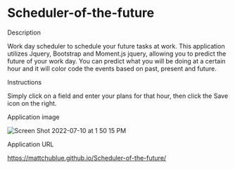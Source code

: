 # Scheduler-of-the-future

Description

Work day scheduler to schedule your future tasks at work. This application utilizes Jquery, Bootstrap and Moment.js jquery, allowing you to predict the future of your work day. You can predict what you will be doing at a certain hour and it will color code the events based on past, present and future.

Instructions

Simply click on a field and enter your plans for that hour, then click the Save icon on the right.

Application image

![Screen Shot 2022-07-10 at 1 50 15 PM](https://user-images.githubusercontent.com/100176161/178159981-c36a0907-2de9-4b82-9a48-33e23c5a2860.png)


Application URL

https://mattchublue.github.io/Scheduler-of-the-future/
